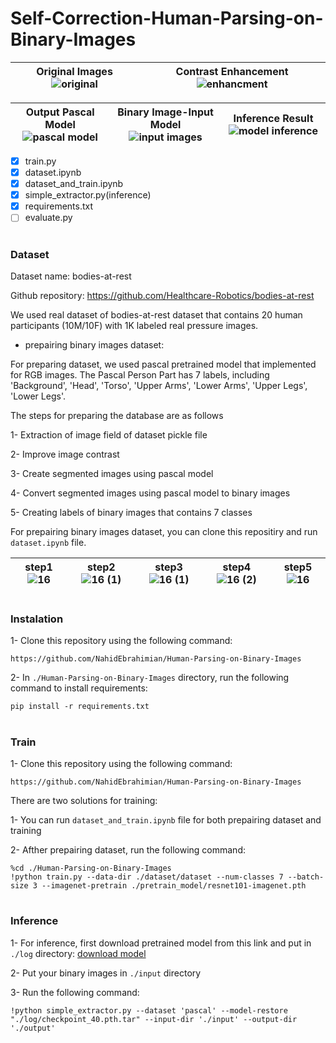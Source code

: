 # Self-Correction-Human-Parsing-on-Binary-Images


|Original Images![original](https://user-images.githubusercontent.com/82975802/157465562-83906309-78f0-4390-a1b2-0d3e9a0321aa.jpg)|Contrast Enhancement![enhancment](https://user-images.githubusercontent.com/82975802/157465807-fda59e46-1c33-4e83-baf8-6a3499a8384e.jpg)|
| ------------- | ------------- |

|Output Pascal Model![pascal model](https://user-images.githubusercontent.com/82975802/157465918-2537f386-057c-4bc8-8cc5-0e1aeb5d5d44.png)|Binary Image-Input Model![input images](https://user-images.githubusercontent.com/82975802/157465975-637b2d44-27be-488b-9337-60d50f266539.jpg)|Inference Result![model inference](https://user-images.githubusercontent.com/82975802/157469098-9c593853-1104-42ce-a4ce-3315482fa9ee.png)|
| ------------- | ------------- | ------------- |

- [x] train.py
- [x] dataset.ipynb
- [x] dataset_and_train.ipynb
- [x] simple_extractor.py(inference)
- [x] requirements.txt
- [ ] evaluate.py

#

### Dataset

Dataset name: bodies-at-rest

Github repository: https://github.com/Healthcare-Robotics/bodies-at-rest

We used real dataset of bodies-at-rest dataset that contains 20 human participants (10M/10F) with 1K labeled real pressure images.

- prepairing binary images dataset:

For preparing dataset, we used pascal pretrained model that implemented for RGB images. The Pascal Person Part has 7 labels, including 'Background', 'Head', 'Torso', 'Upper Arms', 'Lower Arms', 'Upper Legs', 'Lower Legs'.

The steps for preparing the database are as follows

1- Extraction of image field of dataset pickle file 

2- Improve image contrast

3- Create segmented images using pascal model

4- Convert segmented images using pascal model to binary images

5- Creating labels of binary images that contains 7 classes

For prepairing binary images dataset, you can clone this repositiry and run `dataset.ipynb` file.

|step1 ![16](https://user-images.githubusercontent.com/82975802/158050748-421ab337-8498-4e90-bc96-aba5497ce9a6.jpg)|step2![16 (1)](https://user-images.githubusercontent.com/82975802/158050752-4b7358c3-ec59-431a-a1b9-ae5bed3f1dce.jpg)|step3![16 (1)](https://user-images.githubusercontent.com/82975802/158051013-db7548ff-9239-4b5b-b8af-af8863543ec8.png)|step4![16 (2)](https://user-images.githubusercontent.com/82975802/158051025-db2f45a8-3ab3-41d0-88ea-00920e278273.jpg)|step5![16](https://user-images.githubusercontent.com/82975802/158051028-d6fb91cd-5293-47b9-922b-3cee0420f8ad.png)|
| ------------- | ------------- | ------------- | ------------- | ------------- |

#

### Instalation

1- Clone this repository using the following command:

```
https://github.com/NahidEbrahimian/Human-Parsing-on-Binary-Images
```

2- In ```./Human-Parsing-on-Binary-Images``` directory, run the following command to install requirements:

```
pip install -r requirements.txt
```

#

### Train

1- Clone this repository using the following command:

```
https://github.com/NahidEbrahimian/Human-Parsing-on-Binary-Images
```

There are two solutions for training:

1- You can run `dataset_and_train.ipynb` file for both prepairing dataset and training

2- Afther prepairing dataset, run the following command:

```
%cd ./Human-Parsing-on-Binary-Images
!python train.py --data-dir ./dataset/dataset --num-classes 7 --batch-size 3 --imagenet-pretrain ./pretrain_model/resnet101-imagenet.pth
```

#

### Inference

1- For inference, first download pretrained model from this link and put in `./log` directory: [download model](https://drive.google.com/file/d/1-MGJP3ffp1OYEyirMx-l-uJ51k4Jlus9/view?usp=sharing)

2- Put your binary images in `./input` directory

3- Run the following command:

```
!python simple_extractor.py --dataset 'pascal' --model-restore "./log/checkpoint_40.pth.tar" --input-dir './input' --output-dir './output'
```


